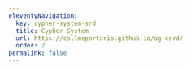 ```yaml
---
eleventyNavigation:
  key: cypher-system-srd
  title: Cypher System
  url: https://callmepartario.github.io/og-csrd/
  order: 2
permalink: false
---
```

